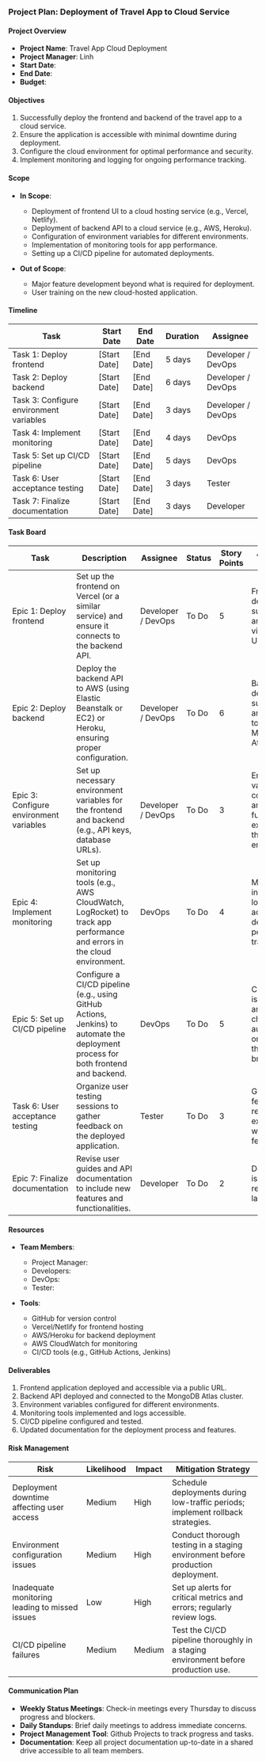 ### Project Plan: Deployment of Travel App to Cloud Service

#### **Project Overview**
- **Project Name**: Travel App Cloud Deployment
- **Project Manager**: Linh 
- **Start Date**:
- **End Date**: 
- **Budget**:

#### **Objectives**
1. Successfully deploy the frontend and backend of the travel app to a cloud service.
2. Ensure the application is accessible with minimal downtime during deployment.
3. Configure the cloud environment for optimal performance and security.
4. Implement monitoring and logging for ongoing performance tracking.

#### **Scope**
- **In Scope**:
  - Deployment of frontend UI to a cloud hosting service (e.g., Vercel, Netlify).
  - Deployment of backend API to a cloud service (e.g., AWS, Heroku).
  - Configuration of environment variables for different environments.
  - Implementation of monitoring tools for app performance.
  - Setting up a CI/CD pipeline for automated deployments.
  
- **Out of Scope**:
  - Major feature development beyond what is required for deployment.
  - User training on the new cloud-hosted application.

#### **Timeline**
| Task                                   | Start Date   | End Date     | Duration | Assignee               |
|----------------------------------------|--------------|--------------|----------|------------------------|
| Task 1: Deploy frontend                | [Start Date] | [End Date]   | 5 days   | Developer / DevOps     |
| Task 2: Deploy backend                 | [Start Date] | [End Date]   | 6 days   | Developer / DevOps     |
| Task 3: Configure environment variables | [Start Date] | [End Date]   | 3 days   | Developer / DevOps     |
| Task 4: Implement monitoring           | [Start Date] | [End Date]   | 4 days   | DevOps                 |
| Task 5: Set up CI/CD pipeline          | [Start Date] | [End Date]   | 5 days   | DevOps                 |
| Task 6: User acceptance testing        | [Start Date] | [End Date]   | 3 days   | Tester                  |
| Task 7: Finalize documentation         | [Start Date] | [End Date]   | 3 days   | Developer               |

#### **Task Board**
| Task                                      | Description                                                                                     | Assignee               | Status      | Story Points | Acceptance Criteria                                           |
|-------------------------------------------|-------------------------------------------------------------------------------------------------|------------------------|-------------|--------------|-------------------------------------------------------------|
| Epic 1: Deploy frontend                   | Set up the frontend on Vercel (or a similar service) and ensure it connects to the backend API. | Developer / DevOps     | To Do       | 5            | Frontend is deployed successfully and accessible via a public URL. |
| Epic 2: Deploy backend                    | Deploy the backend API to AWS (using Elastic Beanstalk or EC2) or Heroku, ensuring proper configuration. | Developer / DevOps     | To Do       | 6            | Backend is deployed successfully and connects to the MongoDB Atlas cluster. |
| Epic 3: Configure environment variables    | Set up necessary environment variables for the frontend and backend (e.g., API keys, database URLs). | Developer / DevOps     | To Do       | 3            | Environment variables are correctly set and the app functions as expected in the cloud environment. |
| Epic 4: Implement monitoring              | Set up monitoring tools (e.g., AWS CloudWatch, LogRocket) to track app performance and errors in the cloud environment. | DevOps                 | To Do       | 4            | Monitoring is in place, and logs are accessible for debugging and performance tracking. |
| Epic 5: Set up CI/CD pipeline             | Configure a CI/CD pipeline (e.g., using GitHub Actions, Jenkins) to automate the deployment process for both frontend and backend. | DevOps                 | To Do       | 5            | CI/CD pipeline is functional and deploys changes automatically on merge to the main branch. |
| Task 6: User acceptance testing           | Organize user testing sessions to gather feedback on the deployed application.                     | Tester                  | To Do       | 3            | Gather feedback and report on user experience with the new features. |
| Epic 7: Finalize documentation            | Revise user guides and API documentation to include new features and functionalities.              | Developer               | To Do       | 2            | Documentation is updated and reflects the latest features. |

#### **Resources**
- **Team Members**:
  - Project Manager: 
  - Developers: 
  - DevOps:
  - Tester:
  
- **Tools**:
  - GitHub for version control
  - Vercel/Netlify for frontend hosting
  - AWS/Heroku for backend deployment
  - AWS CloudWatch for monitoring
  - CI/CD tools (e.g., GitHub Actions, Jenkins)

#### **Deliverables**
1. Frontend application deployed and accessible via a public URL.
2. Backend API deployed and connected to the MongoDB Atlas cluster.
3. Environment variables configured for different environments.
4. Monitoring tools implemented and logs accessible.
5. CI/CD pipeline configured and tested.
6. Updated documentation for the deployment process and features.

#### **Risk Management**
| Risk                                      | Likelihood | Impact | Mitigation Strategy                               |
|-------------------------------------------|------------|--------|--------------------------------------------------|
| Deployment downtime affecting user access | Medium     | High   | Schedule deployments during low-traffic periods; implement rollback strategies. |
| Environment configuration issues           | Medium     | High   | Conduct thorough testing in a staging environment before production deployment. |
| Inadequate monitoring leading to missed issues | Low        | High   | Set up alerts for critical metrics and errors; regularly review logs. |
| CI/CD pipeline failures                     | Medium     | Medium | Test the CI/CD pipeline thoroughly in a staging environment before production use. |

#### **Communication Plan**
- **Weekly Status Meetings**: Check-in meetings every Thursday to discuss progress and blockers.
- **Daily Standups**: Brief daily meetings to address immediate concerns.
- **Project Management Tool**: Github Projects to track progress and tasks.
- **Documentation**: Keep all project documentation up-to-date in a shared drive accessible to all team members.


